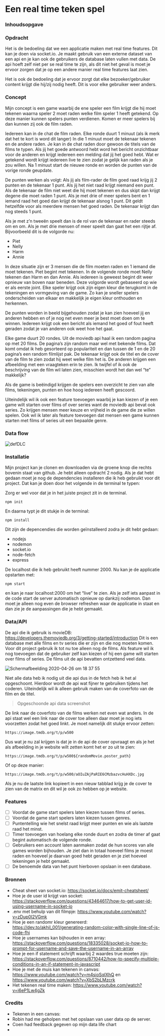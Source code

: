 # Een real time teken spel
### Inhoudsopgave

### Opdracht
Het is de bedoeling dat we een applicatie maken met real time features. Dit kan je doen via socket.io. Je maakt gebruik van een externe dataset van een api en je kan ook de gebruikers de database laten vullen met data. De api hoeft zelf niet per se real time te zijn, als dit niet het geval is moet je ervoor zorgen dat je op een andere manier real time features laat zien. 

Het is ook de bedoeling dat je ervoor zorgt dat elke bezoeker/gebruiker content krijgt die hij/zij nodig heeft. Dit is voor elke gebruiker weer anders.

### Concept
Mijn concept is een game waarbij de ene speler een film krijgt die hij moet tekenen waarna speler 2 moet raden welke film speler 1 heeft getekend. Op deze manier kunnen spelers punten verdienen. Komen er meer spelers bij dan kunnen zij ook de film raden. 

Iedereen kan in de chat de film raden. Elke ronde duurt 1 minuut (als ik merk dat het te kort is word dit langer) In die 1 minuut moet de tekenaar tekenen en de andere raden. Je kan in de chat raden door gewoon de titels van de films te typen. Als jij het goede antwoord hebt word het bericht onzichtbaar voor de anderen en krijgt iedereen een melding dat jij het goed hebt. Wat er getekend wordt krijgt iedereen live te zien zodat je gelijk kan raden als je zou willen. Na 1 minuut start de nieuwe ronde en worden de punten van de vorige ronde geupdate. 

De punten werken als volgt: Als jij als film-rader de film goed raad krijg jij 2 punten en de tekenaar 1 punt. Als jij het niet raad krijgt niemand een punt. Als de tekenaar de film niet weet die hij moet tekenen en dus skipt dan krijgt degene die moet raden 1 punt. Als je met drie of meer spelers bent en 1 iemand raad het goed dan krijgt de tekenaar alsnog 1 punt. Dit geldt hetzelfde voor als meerdere mensen het goed raden. De tekenaar krijgt dan nog steeds 1 punt. 

Als je met z’n tweeën speelt dan is de rol van de tekenaar en rader steeds om en om. Als je met drie mensen of meer speelt dan gaat het een rijtje af. Bijvoorbeeld dit is de volgorde nu:
- Piet
- Nelly
- Harm
- Annie

In deze situatie zijn er 3 mensen die de film moeten raden en 1 iemand die moet tekenen. Piet begint met tekenen. In de volgende ronde moet Nelly tekenen dan Harm en dan Annie. Als iedereen is geweest begint dit weer opnieuw van boven naar beneden. Deze volgorde wordt gebaseerd op wie er als eerste joint. Elke speler krijgt ook zijn eigen kleur die terugkomt in de tekeningen en vormgeving van de game. Zo kan je sneller spelers onderscheiden van elkaar en makkelijk je eigen kleur onthouden en herkennen. 

De punten worden in beeld bijgehouden zodat je kan zien hoeveel jij en anderen hebben en of je nog net even meer je best moet doen om te winnen. Iedereen krijgt ook een bericht als iemand het goed of fout heeft geraden zodat je van anderen ook weet hoe het gaat. 

Elke game duurt 20 rondes. Uit de moviedb api haal ik een random pagina op met 20 films. De pagina’s zijn random maar wel met bekende films. Dat komt omdat ik heb gesorteerd op populariteit en dan tussen de 1 en de 20 pagina’s een random filmlijst pak. De tekenaar krijgt ook de titel en de cover van de film te zien zodat hij weet welke film het is. De anderen krijgen een afbeelding met een vraagteken erin te zien. Ik twijfel of ik ook de beschrijving van de film wil laten zien, misschien wordt het dan wel “te” makkelijk?

Als de game is beëindigd krijgen de spelers een overzicht te zien van alle films, tekeningen, punten en hoe hoog iedereen heeft gescoord. 

Uiteindelijk wil ik ook een feature toevoegen waarbij je kan kiezen of je een game wilt starten over films of over series want de moviedb api bevat ook series. Zo krijgen mensen meer keuze en vrijheid in de game die ze willen spelen. Ook wil ik later als feature toevoegen dat mensen een game kunnen starten met films of series uit een bepaalde genre. 

### Data flow
![defDLC](https://user-images.githubusercontent.com/45541885/80913494-48b06100-8d45-11ea-9a03-3efc258a113f.png)

### Installatie
Mijn project kan je clonen en downloaden via de groene knop die rechts bovenin staat van github. Je hebt alleen opdracht 2 nodig. Als je dat hebt gedaan moet je nog de dependencies installeren die ik heb gebruikt voor dit project. Dat kan je doen door het volgende in de terminal te typen: 

Zorg er wel voor dat je in het juiste project zit in de terminal. 

```
npm init
```
En daarna typt je dit stukje in de terminal:
```
npm install
```

Dit zijn de depencendies die worden geïnstalleerd zodra je dit hebt gedaan:
- nodejs
- nodemon
- socket.io
- node-fetch
- express

De localhost die ik heb gebruikt heeft nummer 2000. Nu kan je de applicatie opstarten met:
```
npm start
```

en kan je naar localhost:2000 om het “live” te zien. Als je zelf iets aanpast in de code start de server automatisch opnieuw op dankzij nodemon. Dan moet je alleen nog even de browser refreshen waar de applicatie in staat en dan zie je de aanpassingen die je hebt gemaakt. 

### Data/API
De api die ik gebruik is movieDB: https://developers.themoviedb.org/3/getting-started/introduction Dit is een database met alle films en tv series die er zijn en die nog moeten komen. Voor dit project gebruik ik tot nu toe alleen nog de films. Als feature wil ik nog toevoegen dat de gebruiker zelf kan kiezen of hij een game wilt starten over films of series. De films uit de api bevatten ontzettend veel data. 

![Schermafbeelding 2020-04-26 om 18 37 55](https://user-images.githubusercontent.com/45541885/80314046-22dc0700-87ef-11ea-91b0-c813b1956f9a.png)

Niet alle data heb ik nodig uit die api dus in de fetch heb ik het al opgeschoont. Hierdoor wordt de api wat fijner te gebruiken tijdens het coderen. Uiteindelijk wil ik alleen gebruik maken van de coverfoto van de film en de titel. 

> Opgeschoonde api data screenshot

De link naar de coverfoto van de films werken net even wat anders. In de api staat wel een link naar de cover toe alleen daar moet je nog iets voorzetten zodat het goed linkt. Je moet namelijk dit stukje ervoor zetten:
```
https://image.tmdb.org/t/p/w500
```
 Dus wat je nu zal krijgen is dat je in de api de cover opvraagt en als je het als afbeelding in je website wilt zetten komt het er zo uit te zien:
 ```
https://image.tmdb.org/t/p/w500${randomMovie.poster_path}
```
Of op deze manier:
```
https://image.tmdb.org/t/p/w500/aOIuZAjPaRIE6CMzbazvcHuHXDc.jpg
```
Als je nu de laatste link kopieert in een nieuw tabblad krijg je de cover te zien van de matrix en dit wil je ook zo hebben op je website. 

### Features
- [ ] Voordat de game start spelers laten kiezen tussen films of series.
- [ ] Voordat de game start spelers laten kiezen tussen genres.
- [ ] Puntentelling wie het snelst raad krijgt meer punten en wie als laatste raad het minst.
- [ ] Timer toevoegen van hoelang elke ronde duurt en zodra de timer af gaat begint automatisch de volgende ronde. 
- [ ] Gebruikers een account laten aanmaken zodat de hun scores van alle games worden bijhouden. Je ziet dan in totaal hoeveel films je moest raden en hoeveel je daarvan goed hebt geraden en je ziet hoeveel tekeningen je hebt gemaakt. 
- [ ] De benoemde data van het punt hierboven opslaan in een database.

### Bronnen
- Cheat sheet van socket.io: https://socket.io/docs/emit-cheatsheet/
- Hoe je de user id krijgt van socket: https://stackoverflow.com/questions/43464617/how-to-get-user-id-using-username-in-socket-io
- .env met behulp van dit filmpje: https://www.youtube.com/watch?v=zDup0I2VGmk
- Hoe je een randomr kleur genereerd: https://dev.to/akhil_001/generating-random-color-with-single-line-of-js-code-fhj
- Hoe je usernames kan bijhouden in een array: https://stackoverflow.com/questions/18335028/socket-io-how-to-prompt-for-username-and-save-the-username-in-an-array
- Hoe je een if statement schrijft waarbij 2 waardes true moeten zijn: https://stackoverflow.com/questions/8710442/how-to-specify-multiple-conditions-in-an-if-statement-in-javascript
- Hoe je met de muis kan tekenen in canvas: https://www.youtube.com/watch?v=m4sioSqlXhQ en https://www.youtube.com/watch?v=XbS2bLMzcrk
- Het tekenen real time maken: https://www.youtube.com/watch?v=i6eP1Lw4gZk

### Credits
- Tekenen in een canvas: 
- Robin had me geholpen met het opslaan van user data op de server. 
- Coen had feedback gegeven op mijn data life chart
- 
